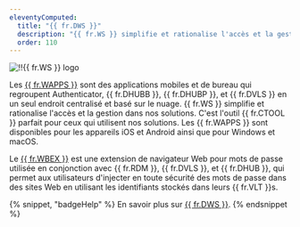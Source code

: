 ```yaml
---
eleventyComputed:
  title: "{{ fr.DWS }}"
  description: "{{ fr.WS }} simplifie et rationalise l'accès et la gestion dans nos solutions."
  order: 110
---
```

![!!{{ fr.WS }} logo](https://cdnweb.devolutions.net/images/projects/workspace/logos/workspace-color-shadow.svg)

Les [{{ fr.WAPPS }}](https://devolutions.net/workspace/) sont des applications mobiles et de bureau qui regroupent Authenticator, {{ fr.DHUBB }}, {{ fr.DHUBP }}, et {{ fr.DVLS }} en un seul endroit centralisé et basé sur le nuage. {{ fr.WS }} simplifie et rationalise l'accès et la gestion dans nos solutions. C'est l'outil {{ fr.CTOOL }} parfait pour ceux qui utilisent nos solutions. Les {{ fr.WAPPS }} sont disponibles pour les appareils iOS et Android ainsi que pour Windows et macOS.

Le [{{ fr.WBEX }}](https://devolutions.net/workspace/) est une extension de navigateur Web pour mots de passe utilisée en conjonction avec {{ fr.RDM }}, {{ fr.DVLS }}, et {{ fr.DHUB }}, qui permet aux utilisateurs d'injecter en toute sécurité des mots de passe dans des sites Web en utilisant les identifiants stockés dans leurs {{ fr.VLT }}s.

{% snippet, "badgeHelp" %}
En savoir plus sur [{{ fr.DWS }}](/workspace/overview/what-is-workspace/).
{% endsnippet %}
